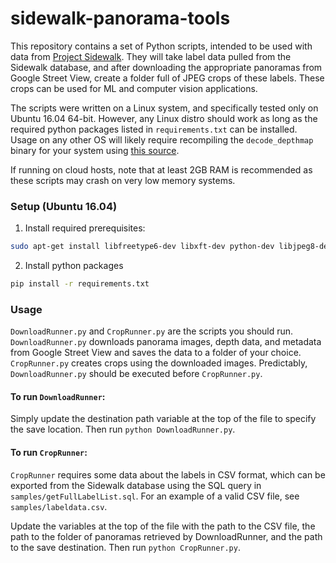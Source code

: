 # sidewalk-panorama-tools

This repository contains a set of Python scripts, intended to be used with data from [Project Sidewalk](https://github.com/ProjectSidewalk/SidewalkWebpage). They will take
label data pulled from the Sidewalk database, and after downloading the appropriate panoramas from Google Street View, create a folder
full of JPEG crops of these labels. These crops can be used for ML and computer vision applications.

The scripts were written on a Linux system, and specifically tested only on Ubuntu 16.04 64-bit. However, any Linux distro should
work as long as the required python packages listed in `requirements.txt` can be installed. Usage on any other OS will likely require
recompiling the `decode_depthmap` binary for your system using [this source](https://github.com/jianxiongxiao/ProfXkit/blob/master/GoogleMapsScraper/decode_depthmap.cpp).

If running on cloud hosts, note that at least 2GB RAM is recommended as these scripts may crash on very low memory systems.

### Setup (Ubuntu 16.04)
1. Install required prerequisites:
```bash
sudo apt-get install libfreetype6-dev libxft-dev python-dev libjpeg8-dev libblas-dev liblapack-dev libatlas-base-dev gfortran python-tk
```
2. Install python packages
```bash
pip install -r requirements.txt
```
### Usage
`DownloadRunner.py` and `CropRunner.py` are the scripts you should run. `DownloadRunner.py` downloads panorama images, depth data, and metadata
from Google Street View and saves the data to a folder of your choice. `CropRunner.py` creates crops using the downloaded images. Predictably,
`DownloadRunner.py`
should be executed before `CropRunner.py`.

#### To run `DownloadRunner`:

Simply update the destination path variable at the top of the file to specify the save location. Then run `python DownloadRunner.py`.

#### To run `CropRunner`:

`CropRunner` requires some data about the labels in CSV format, which can be exported from the Sidewalk database using the SQL query in
`samples/getFullLabelList.sql`. For an example of a valid CSV file, see `samples/labeldata.csv`.

Update the variables at the top of the file with the path to the CSV file, the path to the folder of panoramas retrieved by DownloadRunner,
and the path to the save destination. Then run `python CropRunner.py`.
